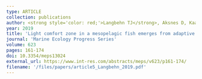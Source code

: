 ```yaml
---
type: ARTICLE
collection: publications
author: <strong style='color: red;'>Langbehn TJ</strong>, Aksnes D, Kaartvedt S, Fiksen &Oslash; & J&oslash;rgensen C
year: 2019
title: 'Light comfort zone in a mesopelagic fish emerges from adaptive behaviour along a latitudinal gradient'
journal: 'Marine Ecology Progress Series'
volume: 623
pages: 161-174
doi: 10.3354/meps13024
external_url: https://www.int-res.com/abstracts/meps/v623/p161-174/
filename: '/files/papers/article5_Langbehn_2019.pdf'
---
```

